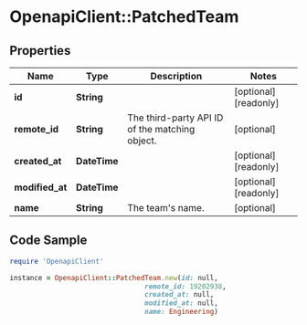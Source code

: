 # OpenapiClient::PatchedTeam

## Properties

Name | Type | Description | Notes
------------ | ------------- | ------------- | -------------
**id** | **String** |  | [optional] [readonly] 
**remote_id** | **String** | The third-party API ID of the matching object. | [optional] 
**created_at** | **DateTime** |  | [optional] [readonly] 
**modified_at** | **DateTime** |  | [optional] [readonly] 
**name** | **String** | The team&#39;s name. | [optional] 

## Code Sample

```ruby
require 'OpenapiClient'

instance = OpenapiClient::PatchedTeam.new(id: null,
                                 remote_id: 19202938,
                                 created_at: null,
                                 modified_at: null,
                                 name: Engineering)
```


